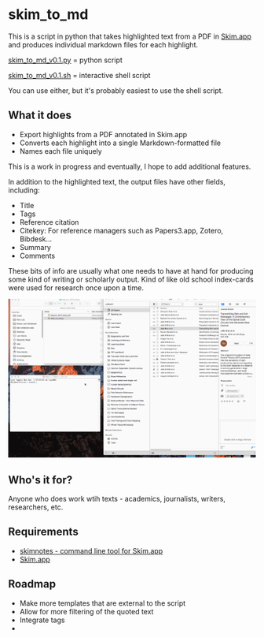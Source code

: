 # skim_to_md

This is a script in python that takes highlighted text from a PDF in [Skim.app](https://sourceforge.net/projects/skim-app) and produces individual markdown files for each highlight. 

[skim_to_md_v0.1.py](skim_to_md_v0.1.py) = python script  

[skim_to_md_v0.1.sh](skim_to_md_v0.1.sh) = interactive shell script 

You can use either, but it's probably easiest to use the shell script. 

## What it does

- Export highlights from a PDF annotated in Skim.app
- Converts each highlight into a single Markdown-formatted file 
- Names each file uniquely 

This is a work in progress and eventually, I hope to add additional features.

In addition to the highlighted text, the output files have other fields, including:
- Title
- Tags
- Reference citation
- Citekey: For reference managers such as Papers3.app, Zotero, Bibdesk...
- Summary
- Comments

These bits of info are usually what one needs to have at hand for producing some kind of writing or scholarly output. Kind of like old school index-cards were used for research once upon a time.

![Demo](skimtomd-demo.gif)

## Who's it for?

Anyone who does work wtih texts - academics, journalists, writers, researchers, etc.

## Requirements
- [skimnotes - command line tool for Skim.app](https://sourceforge.net/projects/skim-app/files/SkimNotes%20framework%20and%20tool/)
- [Skim.app](https://sourceforge.net/projects/skim-app)

## Roadmap

- Make more templates that are external to the script
- Allow for more filtering of the quoted text
- Integrate tags 
- 
